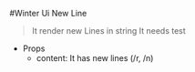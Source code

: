 #Winter Ui New Line
>It render new Lines in string
>It needs test 
 - Props
   - content: It has new lines (/r, /n)
